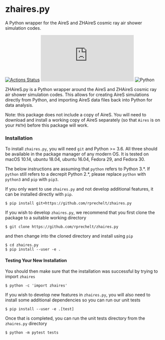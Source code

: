 # zhaires.py
A Python wrapper for the AireS and ZHAireS cosmic ray air shower simulation codes.

[![Actions Status](https://github.com/rprechelt/zhaires.py/workflows/tests/badge.svg)](https://github.com/rprechelt/zhaires.py/actions)
![GitHub](https://img.shields.io/github/license/rprechelt/zhaires.py?logoColor=brightgreen)
![Python](https://img.shields.io/badge/python-3.6%20%7C%203.7%20%7C%203.8-blue)

ZHAireS.py is a Python wrapper around the AireS and ZHAireS cosmic ray air shower simulation codes. This allows for creating AireS simulations directly from Python, and importing AireS data files back into Python for data analysis.

Note: this package does not include a copy of AireS. You will need to download and install a working copy of AireS separately (so that `Aires` is on your `PATH`) before this package will work.

### Installation

To install `zhaires.py`, you will need `git` and Python >= 3.6. All three should be available in the package manager of any modern OS. It is tested on macOS 10.14, ubuntu 18.04, ubuntu 16.04, Fedora 29, and Fedora 30.

The below instructions are assuming that `python` refers to Python 3.\*. If `python` still refers to a decrepit Python 2.\*, please replace `python` with `python3` and `pip` with `pip3`.

If you only want to use `zhaires.py` and not develop additional features, it can be installed directly with `pip`.

    $ pip install git+https://github.com/rprechelt/zhaires.py
	
If you wish to develop `zhaires.py`, we recommend that you first clone the package to a suitable working directory

    $ git clone https://github.com/rprechelt/zhaires.py

and then change into the cloned directory and install using `pip`

    $ cd zhaires.py
	$ pip install --user -e .
	
#### Testing Your New Installation

You should then make sure that the installation was successful by trying to import `zhaires`

    $ python -c 'import zhaires'

If you wish to develop new features in `zhaires.py`, you will also need to install some additional dependencies so you can run our unit tests

    $ pip install --user -e .[test]

Once that is completed, you can run the unit tests directory from the `zhaires.py` directory

    $ python -m pytest tests
